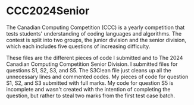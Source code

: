 # CCC2024Senior
The Canadian Computing Competition (CCC) is a yearly competition that tests students' understanding of coding languages and algorithms. The contest is split into two groups, the junior division and the senior division, which each includes five questions of increasing difficulty.

These files are the different pieces of code I submitted and to The 2024 Canadian Computing Competition Senior Division. I submitted files for questions S1, S2, S3, and S5. The S3Clean file just cleans up all the unnecessary lines and commented codes. My pieces of code for question S1, S2, and S3 submitted with full marks. My code for question S5 is incomplete and wasn't created with the intention of completing the question, but rather to steal two marks from the first test case batch.


